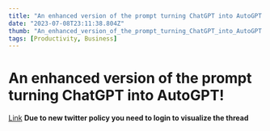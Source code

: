 ```yaml
---
title: "An enhanced version of the prompt turning ChatGPT into AutoGPT!"
date: "2023-07-08T23:11:38.804Z"
thumb: "An_enhanced_version_of_the_prompt_turning_ChatGPT_into_AutoGPT!.png"
tags: [Productivity, Business]
---
```


# An enhanced version of the prompt turning ChatGPT into AutoGPT!

[Link](https://twitter.com/Claybight/status/1652368479515967491)
**Due to new twitter policy you need to login to visualize the thread**
